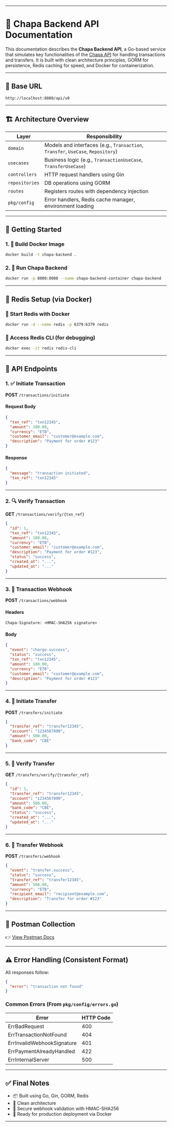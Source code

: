 
---

# 📘 Chapa Backend API Documentation

This documentation describes the **Chapa Backend API**, a Go-based service that simulates key functionalities of the [Chapa API](https://chapa.co/) for handling transactions and transfers. It is built with clean architecture principles, GORM for persistence, Redis caching for speed, and Docker for containerization.

---

## 🔗 Base URL

```
http://localhost:8080/api/v0
```

---

## 🏗 Architecture Overview

| Layer          | Responsibility                                                                   |
| -------------- | -------------------------------------------------------------------------------- |
| `domain`       | Models and interfaces (e.g., `Transaction`, `Transfer`, `UseCase`, `Repository`) |
| `usecases`     | Business logic (e.g., `TransactionUseCase`, `TransferUseCase`)                   |
| `controllers`  | HTTP request handlers using Gin                                                  |
| `repositories` | DB operations using GORM                                                       |
| `routes`       | Registers routes with dependency injection                                       |
| `pkg/config`   | Error handlers, Redis cache manager, environment loading                         |

---

## 🚀 Getting Started

### 1. 🔨 Build Docker Image

```bash
docker build -t chapa-backend .
```

### 2. 🐳 Run Chapa Backend

```bash
docker run -p 8080:8080 --name chapa-backend-container chapa-backend
```

---

## 🧠 Redis Setup (via Docker)

### 🧱 Start Redis with Docker

```bash
docker run -d --name redis -p 6379:6379 redis
```

### 🔧 Access Redis CLI (for debugging)

```bash
docker exec -it redis redis-cli
```

---

## 📂 API Endpoints

### 1. ✅ Initiate Transaction

**POST** `/transactions/initiate`

#### Request Body

```json
{
  "txn_ref": "txn12345",
  "amount": 100.00,
  "currency": "ETB",
  "customer_email": "customer@example.com",
  "description": "Payment for order #123"
}
```

#### Response

```json
{
  "message": "transaction initiated",
  "txn_ref": "txn12345"
}
```

---

### 2. 🔍 Verify Transaction

**GET** `/transactions/verify/{txn_ref}`

```json
{
  "id": 1,
  "txn_ref": "txn12345",
  "amount": 100.00,
  "currency": "ETB",
  "customer_email": "customer@example.com",
  "description": "Payment for order #123",
  "status": "success",
  "created_at": "...",
  "updated_at": "..."
}
```

---

### 3. 📩 Transaction Webhook

**POST** `/transactions/webhook`

#### Headers

```
Chapa-Signature: <HMAC-SHA256 signature>
```

#### Body

```json
{
  "event": "charge.success",
  "status": "success",
  "txn_ref": "txn12345",
  "amount": 100.00,
  "currency": "ETB",
  "customer_email": "customer@example.com",
  "description": "Payment for order #123"
}
```

---

### 4. 🚚 Initiate Transfer

**POST** `/transfers/initiate`

```json
{
  "transfer_ref": "transfer12345",
  "account": "1234567890",
  "amount": 500.00,
  "bank_code": "CBE"
}
```

---

### 5. 🔎 Verify Transfer

**GET** `/transfers/verify/{transfer_ref}`

```json
{
  "id": 1,
  "transfer_ref": "transfer12345",
  "account": "1234567890",
  "amount": 500.00,
  "bank_code": "CBE",
  "status": "success",
  "created_at": "...",
  "updated_at": "..."
}
```

---

### 6. 🔔 Transfer Webhook

**POST** `/transfers/webhook`

```json
{
  "event": "transfer.success",
  "status": "success",
  "transfer_ref": "transfer12345",
  "amount": 500.00,
  "currency": "ETB",
  "recipient_email": "recipient@example.com",
  "description": "Transfer for order #123"
}
```

---

## 🧪 Postman Collection

👉 [View Postman Docs](https://documenter.getpostman.com/view/42403797/2sB34eJN9V)

---

## ⚠️ Error Handling (Consistent Format)

All responses follow:

```json
{
  "error": "transaction not found"
}
```

### Common Errors (From `pkg/config/errors.go`)

| Error                      | HTTP Code |
| -------------------------- | --------- |
| ErrBadRequest              | 400       |
| ErrTransactionNotFound     | 404       |
| ErrInvalidWebhookSignature | 401       |
| ErrPaymentAlreadyHandled   | 422       |
| ErrInternalServer          | 500       |

---

## ✅ Final Notes

* 📦 Built using Go, Gin, GORM, Redis
* 🧼 Clean architecture 
* 🔐 Secure webhook validation with HMAC-SHA256
* 🚀 Ready for production deployment via Docker

---

